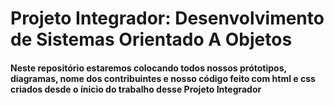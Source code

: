 # Projeto Integrador: Desenvolvimento de Sistemas Orientado A Objetos

<h4> Neste repositório estaremos colocando todos nossos prótotipos, diagramas, nome dos contribuintes e nosso código feito com html e css criados desde o ínicio do trabalho desse Projeto Integrador </h4>


